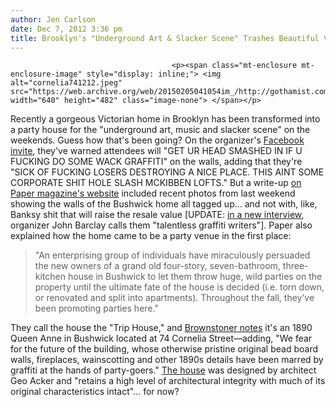 ```yaml
---
author: Jen Carlson
date: Dec 7, 2012 3:36 pm
title: Brooklyn's "Underground Art & Slacker Scene" Trashes Beautiful Victorian Home
---
```


	
										<p><span class="mt-enclosure mt-enclosure-image" style="display: inline;"> <img alt="cornelia741212.jpeg" src="https://web.archive.org/web/20150205041054im_/http://gothamist.com/attachments/arts_jen/cornelia741212.jpeg" width="640" height="482" class="image-none"> </span></p>

<p>Recently a gorgeous Victorian home in Brooklyn has been transformed into a party house for the &quot;underground art, music and slacker scene&quot; on the weekends. Guess how that&apos;s been going? On the organizer&apos;s <a href="https://web.archive.org/web/20150205041054/https://www.facebook.com/events/285601301561297/declines/">Facebook invite</a>, they&apos;ve warned attendees will &quot;GET UR HEAD SMASHED IN IF U FUCKING DO SOME WACK GRAFFITI&quot; on the walls, adding that they&apos;re &quot;SICK OF FUCKING LOSERS DESTROYING A NICE PLACE. THIS AINT SOME CORPORATE SHIT HOLE SLASH MCKIBBEN LOFTS.&quot; But a write-up <a href="https://web.archive.org/web/20150205041054/http://www.papermag.com/view/gallery/50bd1e37beea730ea0000001#9">on Paper magazine&apos;s website</a> included recent photos from last weekend showing the walls of the Bushwick home all tagged up... and not with, like, Banksy shit that will raise the resale value [UPDATE: <a href="https://web.archive.org/web/20150205041054/http://www.papermag.com/2012/12/john_barclay_interview.php">in a new interview</a>, organizer John Barclay calls them &quot;talentless graffiti writers&quot;]. Paper also explained how the home came to be a party venue in the first place:</p>

<blockquote>&quot;An enterprising group of individuals have miraculously persuaded the new owners of a grand old four-story, seven-bathroom, three-kitchen house in Bushwick to let them throw huge, wild parties on the property until the ultimate fate of the house is decided (i.e. torn down, or renovated and split into apartments). Throughout the fall, they&#x2019;ve been promoting parties here.&quot;</blockquote>

<p>They call the house the &quot;Trip House,&quot; and <a href="https://web.archive.org/web/20150205041054/http://wyckoffheights.org/post/37150735153/inside-trip-house">Brownstoner notes</a> it&apos;s an 1890 Queen Anne in Bushwick located at 74 Cornelia Street&#x2014;adding, &quot;We fear for the future of the building, whose otherwise pristine original bead board walls, fireplaces, wainscotting and other 1890s details have been marred by graffiti at the hands of party-goers.&quot; <a href="https://web.archive.org/web/20150205041054/http://bushwick-studio.wikispaces.com/74+Cornelia+Street">The house</a> was designed by architect Geo Acker and &quot;retains a high level of architectural integrity with much of its original characteristics intact&quot;... for now?</p>					
										
									
				